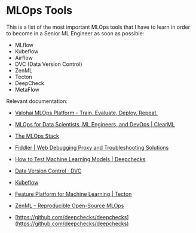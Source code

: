 # MLOps Tools

This is a list of the most important MLOps tools that I have to learn in order to become in a Senior ML Engineer as soon as possible:

- MLflow
- Kubeflow
- Airflow
- DVC (Data Version Control)
- ZenML
- Tecton
- DeepCheck
- MetaFlow

Relevant documentation:

- [Valohai MLOps Platform - Train, Evaluate, Deploy, Repeat.](https://valohai.com/)

- [MLOps for Data Scientists, ML Engineers, and DevOps | ClearML](https://clear.ml/)

- [The MLOps Stack](https://valohai.com/blog/the-mlops-stack/)

- [Fiddler | Web Debugging Proxy and Troubleshooting Solutions](https://www.telerik.com/fiddler)

- [How to Test Machine Learning Models | Deepchecks](https://deepchecks.com/how-to-test-machine-learning-models/)

- [Data Version Control · DVC](https://dvc.org/)

- [Kubeflow](https://www.kubeflow.org/)

- [Feature Platform for Machine Learning | Tecton](https://www.tecton.ai/)

- [ZenML - Reproducible Open-Source MLOps](https://zenml.io/)

- [https://github.com/deepchecks/deepchecks](https://github.com/deepchecks/deepchecks)